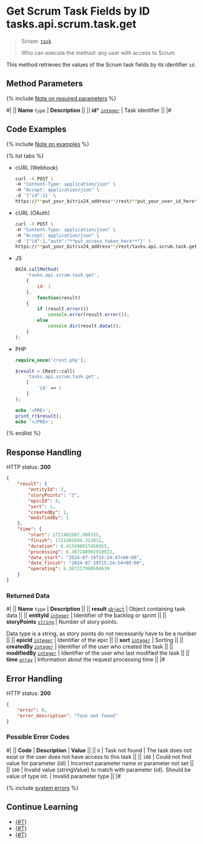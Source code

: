 # Get Scrum Task Fields by ID tasks.api.scrum.task.get

> Scope: [`task`](../../../scopes/permissions.md)
>
> Who can execute the method: any user with access to Scrum

This method retrieves the values of the Scrum task fields by its identifier `id`.

## Method Parameters

{% include [Note on required parameters](../../../../_includes/required.md) %}

#|
|| **Name**
`type` | **Description** ||
|| **id***
[`integer`](../../../data-types.md) | Task identifier ||
|#

## Code Examples

{% include [Note on examples](../../../../_includes/examples.md) %}

{% list tabs %}

- cURL (Webhook)

    ```bash
    curl -X POST \
    -H "Content-Type: application/json" \
    -H "Accept: application/json" \
    -d '{"id":1}' \
    https://**put_your_bitrix24_address**/rest/**put_your_user_id_here**/**put_your_webhook_here**/tasks.api.scrum.task.get
    ```

- cURL (OAuth)

    ```bash
    curl -X POST \
    -H "Content-Type: application/json" \
    -H "Accept: application/json" \
    -d '{"id":1,"auth":"**put_access_token_here**"}' \
    https://**put_your_bitrix24_address**/rest/tasks.api.scrum.task.get
    ```

- JS

    ```js
    BX24.callMethod(
        'tasks.api.scrum.task.get',
        {
            id: 1
        },
            function(result)
        {
            if (result.error())
                console.error(result.error());
            else
                console.dir(result.data());
        }
    );
    ```

- PHP

    ```php
    require_once('crest.php');

    $result = CRest::call(
        'tasks.api.scrum.task.get',
        [
            'id' => 1
        ]
    );

    echo '<PRE>';
    print_r($result);
    echo '</PRE>';
    ```

{% endlist %}

## Response Handling

HTTP status: **200**

```json
{
    "result": {
        "entityId": 2,
        "storyPoints": "2",
        "epicId": 4,
        "sort": 1,
        "createdBy": 1,
        "modifiedBy": 1
    },
    "time": {
        "start": 1721402687.900315,
        "finish": 1721402694.313811,
        "duration": 6.413496017456055,
        "processing": 6.387248992919922,
        "date_start": "2024-07-19T15:24:47+00:00",
        "date_finish": "2024-07-19T15:24:54+00:00",
        "operating": 6.387217998504639
    }
}
```

### Returned Data

#|
|| **Name**
`type` | **Description** ||
|| **result**
[`object`](../../../data-types.md) | Object containing task data ||
|| **entityId** 
[`integer`](../../../data-types.md) | Identifier of the backlog or sprint ||
|| **storyPoints**
[`string`](../../../data-types.md) | Number of story points. 

Data type is a string, as story points do not necessarily have to be a number ||
|| **epicId**
[`integer`](../../../data-types.md) | Identifier of the epic ||
|| **sort**
[`integer`](../../../data-types.md) | Sorting ||
|| **createdBy**
[`integer`](../../../data-types.md) | Identifier of the user who created the task ||
|| **modifiedBy**
[`integer`](../../../data-types.md) | Identifier of the user who last modified the task ||
|| **time**
[`array`](../../../data-types.md#time) | Information about the request processing time ||
|#

## Error Handling

HTTP status: **200**

```json
{
    "error": 0,
    "error_description": "Task not found"
}
```

### Possible Error Codes

#|
|| **Code** | **Description**  | **Value** ||
|| `0` | Task not found | The task does not exist or the user does not have access to this task ||
|| `100` | Could not find value for parameter {id} | Incorrect parameter name or parameter not set ||
|| `100` | Invalid value {stringValue} to match with parameter {id}. Should be value of type int. | Invalid parameter type ||
|#

{% include [system errors](../../../../_includes/system-errors.md) %}

## Continue Learning 

- [{#T}](./index.md)
- [{#T}](./tasks-api-scrum-task-update.md)
- [{#T}](./tasks-api-scrum-task-get-fields.md)